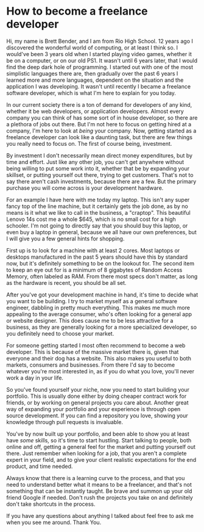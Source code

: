 # How to become a freelance developer

Hi, my name is Brett Bender, and I am from Rio High School. 12 years ago I discovered the wonderful world of computing, or at least I think so. I would've been 3 years old when I started playing video games, whether it be on a computer, or on our old PS1. It wasn't until 6 years later, that I would find the deep dark hole of programming. I started out with one of the most simplistic languages there are, then gradually over the past 6 years I learned more and more languages, dependent on the situation and the application I was developing. It wasn't until recently I became a freelance software developer, which is what I'm here to explain for you today.

In our current society there is a ton of demand for developers of any kind, whether it be web developers, or application developers. Almost every company you can think of has some sort of in house developer, so there are a plethora of jobs out there. But I'm not here to focus on  getting hired at a company, I'm here to look at *being* your company. Now, getting started as a freelance developer can look like a daunting task, but there are few things you really need to focus on. The first of course being, investment.

By investment I don't necessarily mean direct money expenditures, but by time and effort. Just like any other job, you can't get anywhere without being willing to put some work into it, whether that be by expanding your skillset, or putting yourself out there, trying to get customers. That's not to say there aren't cash investments, because there are a few. But the primary purchase you will come across is your development hardware.

For an example I have here with me today my laptop. This isn't any super fancy top of the line machine, but it certainly gets the job done, as by no means is it what we like to call in the business, a "craptop". This beautiful Lenovo 14s cost me a whole $645, which is no small cost for a high schooler. I'm not going to directly say that you should buy this laptop, or even buy a laptop in general, because we all have our own preferences, but I will give you a few general hints for shopping.

First up is to look for a machine with at least 2 cores. Most laptops or desktops manufactured in the past 5 years should have this by standard now, but it's definitely something to be on the lookout for. The second item to keep an eye out for is a minimum of 8 gigabytes of Random Access Memory, often labeled as RAM. From there most specs don't matter, as long as the hardware is recent, you should be all set.

After you've got your development machine in hand, it's time to decide what you want to be building. I try to market myself as a general software engineer, dabbling in pretty much everything. This makes me much more appealing to the average consumer, who's often looking for a general app or website designer. This does cause me to be less attractive for a business, as they are generally looking for a more specialized developer, so you definitely need to choose your market.

For someone getting started I most often recommend to become a web developer. This is because of the massive market there is, given that everyone and their dog has a website. This also makes you useful to both markets, consumers and businesses. From there I'd say to become whatever you're most interested in, as if you do what you love, you'll never work a day in your life.

So you've found yourself your niche, now you need to start building your portfolio. This is usually done either by doing cheaper contract work for friends, or by working on general projects you care about. Another great way of expanding your portfolio and your experience is through open source development. If you can find a repository you love, showing your knowledge through pull requests is invaluable.

You've by now built up your portfolio, and been able to show you at least have *some* skills, so it's time to start hustling. Start talking to people, both online and off, getting a general feel for the market and putting yourself out there. Just remember when looking for a job, that you aren't a complete expert in your field, and to give your client realistic expectations for the end product, and time needed. 

Always know that there is a learning curve to the process, and that you need to understand better what it means to be a freelancer, and that's not something that can be instantly taught. Be brave and summon up your old friend Google if needed. Don't rush the projects you take on and definitely don't take shortcuts in the process.

If you have any questions about anything I talked about feel free to ask me when you see me around. Thank You.
